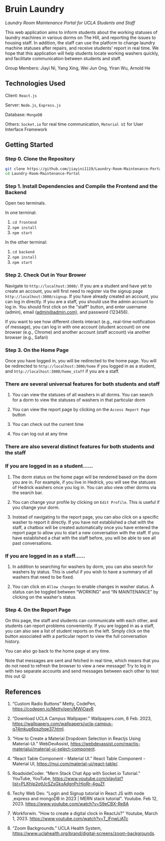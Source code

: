 # Bruin Laundry
_Laundry Room Maintenance Portal for UCLA Students and Staff_

This web application aims to inform students about the working statuses of laundry machines in various dorms on The Hill, and reporting the issues to housing staff. In addition, the staff can use the platform to change laundry machine statuses after repairs, and receive students' report in real time. We hope that this application will help students locate working washers quickly, and facilitate communication between students and staff. 

Group Members: Jiayi Ni, Yang Xing, Wei Jun Ong, Yiran Wu, Arnold He

## Technologies Used
Client: ```React.js```

Server: ```Node.js```, ```Express.js```

Database: ```MongoDB```

Others: ```Socket.io``` for real time communication, ```Material UI``` for User Interface Framework

## Getting Started

### Step 0. Clone the Repository
```bash
git clone https://github.com/jiayini1119/Laundry-Room-Maintenance-Portal.git
cd Laundry-Room-Maintenance-Portal
```

### Step 1. Install Dependencies and Compile the Frontend and the Backend

Open two terminals.

In one terminal:
1. ```cd frontend```
2. ```npm install```
3. ```npm start```

In the other terminal:
1. ```cd backend```
2. ```npm install```
3. ```npm start```

### Step 2. Check Out in Your Brower
Navigate to ```http://localhost:3000/```. 
If you are a student and have yet to create an account, you will first need to register via the signup page ```http://localhost:3000/signup```. If you have already created an account, you can log in directly. 
If you are a staff, you should use the admin account to log in. You should first click on the "staff" button, and enter username (admin), email (admin@admin.com), and password (123456).

If you want to see how different clients interact (e.g., real-time notification of message), you can log in with one account (student account) on one browser (e.g., Chrome) and another account (staff account) via another browser (e.g., Safari)

### Step 3. On the Home Page
Once you have logged in, you will be redirected to the home page. You will be redirected to ```http://localhost:3000/home``` if you logged in as a student, and ```http://localhost:3000/home_staff``` if you are a staff. 

### There are several universal features for both students and staff
1. You can view the statuses of all washers in all dorms. You can search for a dorm to view the statuses of washers in that particular dorm

2. You can view the report page by clicking on the ```Access Report Page``` button

3. You can check out the current time

4. You can log out at any time

### There are also several distinct features for both students and the staff
### If you are logged in as a student......
1. The dorm status on the home page will be rendered based on the dorm you are in. For example, if you live in Hedrick, you will see the statuses of Hedrick washers once you log in. You can also view other dorms via the search bar.

2. You can change your profile by clicking on ```Edit Profile```. This is useful if you change your dorm.

3. Instead of navigating to the report page, you can also click on a specific washer to report it directly. If you have not established a chat with the staff, a chatbox will be created automatically once you have entered the report page to allow you to start a new conversation with the staff. If you have established a chat with the staff before, you will be able to see all past conversations.

### If you are logged in as a staff......
1. In addition to searching for washers by dorm, you can also search for washers by status. This is useful if you wish to have a summary of all washers that need to be fixed. 

2. You can click on ```Allow changes``` to enable changes in washer status. A status can be toggled between “WORKING” and “IN MAINTENANCE” by clicking on the washer's status.

### Step 4. On the Report Page
On this page, the staff and students can communicate with each other, and students can report problems conveniently. If you are logged in as a staff, you can also see a list of student reports on the left. Simply click on the button associated with a particular report to view the full conversation history.

You can also go back to the home page at any time. 

Note that messages are sent and fetched in real time, which means that you do not need to refresh the browser to view a new message! Try to log in with two separate accounts and send messages between each other to test this out 😛

## References
1. “Custom Radio Buttons” Metty, CodePen, https://codepen.io/Metty/pen/MWjOavR

2. “Download UCLA Campus Wallpaper.” Wallpapers.com, 6 Feb. 2023, https://wallpapers.com/wallpapers/ucla-campus-q74mkup6pszhqe37.html.

3. “How to Create a Material Dropdown Selection in Reactjs Using Material-Ui.” WebDevAssist, https://webdevassist.com/reactjs-materialui/material-ui-select-component.

4. “React Table Component - Material UI.” React Table Component - Material UI, https://mui.com/material-ui/react-table/.

5. RoadsideCoder. “Mern Stack Chat App with Socket.io Tutorial.” YouTube, YouTube, https://www.youtube.com/playlist?list=PLKhlp2qtUcSZsGkxAdgnPcHioRr-4guZf. 

6. Techy Web Dev. "Login and Signup tutorial in React JS with node ,express and mongoDB in 2023 | MERN stack tutorial". Youtube. Feb 12, 2023. https://www.youtube.com/watch?v=S9eCBX-Re8A

7. Workforwin. "How to create a digital clock in ReactJs?" Youtube, March 1, 2023. https://www.youtube.com/watch?v=T_lFnwLiATc

8. “Zoom Backgrounds.” UCLA Health System, https://www.uclahealth.org/brand/digital-screens/zoom-backgrounds.
